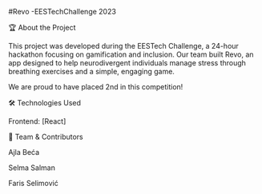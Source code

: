 #Revo -EESTechChallenge 2023

🏆 About the Project

This project was developed during the EESTech Challenge, a 24-hour hackathon focusing on gamification and inclusion. Our team built Revo, an app designed to help neurodivergent individuals manage stress through breathing exercises and a simple, engaging game.

We are proud to have placed 2nd in this competition!

🛠️ Technologies Used

Frontend: [React]

🤝 Team & Contributors

Ajla Beća

Selma Salman

Faris Selimović


